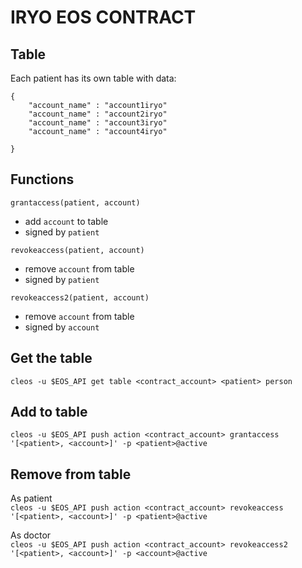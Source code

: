 # IRYO EOS CONTRACT

## Table
Each patient has its own table with data:
```
{
    "account_name" : "account1iryo"
    "account_name" : "account2iryo"
    "account_name" : "account3iryo"
    "account_name" : "account4iryo"

}
```
## Functions

`grantaccess(patient, account)` 
- add `account` to table
- signed by `patient`

`revokeaccess(patient, account)`
- remove `account` from table
- signed by `patient`

`revokeaccess2(patient, account)`
- remove `account` from table
- signed by `account`

## Get the table
`cleos -u $EOS_API get table <contract_account> <patient> person`

## Add to table
`cleos -u $EOS_API push action <contract_account> grantaccess '[<patient>, <account>]' -p <patient>@active`

## Remove from table
As patient  
`cleos -u $EOS_API push action <contract_account> revokeaccess '[<patient>, <account>]' -p <patient>@active`  

As doctor  
`cleos -u $EOS_API push action <contract_account> revokeaccess2 '[<patient>, <account>]' -p <account>@active`